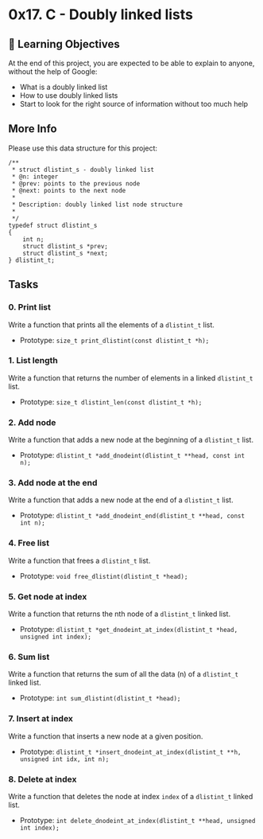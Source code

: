 # 0x17. C - Doubly linked lists
## :open_book: Learning Objectives
At the end of this project, you are expected to be able to explain to anyone, without the help of Google:
* What is a doubly linked list
* How to use doubly linked lists
* Start to look for the right source of information without too much help
## **More Info**
Please use this data structure for this project:
```
/**
 * struct dlistint_s - doubly linked list
 * @n: integer
 * @prev: points to the previous node
 * @next: points to the next node
 *
 * Description: doubly linked list node structure
 * 
 */
typedef struct dlistint_s
{
    int n;
    struct dlistint_s *prev;
    struct dlistint_s *next;
} dlistint_t;
```
## Tasks
### 0. Print list
Write a function that prints all the elements of a `dlistint_t` list.
* Prototype: `size_t print_dlistint(const dlistint_t *h);`
### 1. List length
Write a function that returns the number of elements in a linked `dlistint_t` list.
* Prototype: `size_t dlistint_len(const dlistint_t *h);`
### 2. Add node
Write a function that adds a new node at the beginning of a `dlistint_t` list.
* Prototype: `dlistint_t *add_dnodeint(dlistint_t **head, const int n);`
### 3. Add node at the end
Write a function that adds a new node at the end of a `dlistint_t` list.
* Prototype: `dlistint_t *add_dnodeint_end(dlistint_t **head, const int n);`
### 4. Free list
Write a function that frees a `dlistint_t` list.
* Prototype: `void free_dlistint(dlistint_t *head);`
### 5. Get node at index
Write a function that returns the nth node of a `dlistint_t` linked list.
* Prototype: `dlistint_t *get_dnodeint_at_index(dlistint_t *head, unsigned int index);`
### 6. Sum list
Write a function that returns the sum of all the data (n) of a `dlistint_t` linked list.
* Prototype: `int sum_dlistint(dlistint_t *head);`
### 7. Insert at index
Write a function that inserts a new node at a given position.
* Prototype: `dlistint_t *insert_dnodeint_at_index(dlistint_t **h, unsigned int idx, int n);`
### 8. Delete at index
Write a function that deletes the node at index `index` of a `dlistint_t` linked list.
* Prototype: `int delete_dnodeint_at_index(dlistint_t **head, unsigned int index);`

